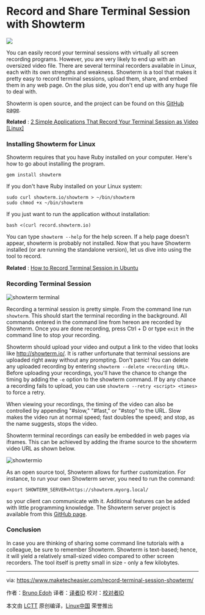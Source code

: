 Record and Share Terminal Session with Showterm
======

![](https://www.maketecheasier.com/assets/uploads/2017/11/record-terminal-session.jpg)

You can easily record your terminal sessions with virtually all screen recording programs. However, you are very likely to end up with an oversized video file. There are several terminal recorders available in Linux, each with its own strengths and weakness. Showterm is a tool that makes it pretty easy to record terminal sessions, upload them, share, and embed them in any web page. On the plus side, you don't end up with any huge file to deal with.

Showterm is open source, and the project can be found on this [GitHub page][1].

 **Related** : [2 Simple Applications That Record Your Terminal Session as Video [Linux]][2]

### Installing Showterm for Linux

Showterm requires that you have Ruby installed on your computer. Here's how to go about installing the program.
```
gem install showterm
```

If you don't have Ruby installed on your Linux system:
```
sudo curl showterm.io/showterm > ~/bin/showterm
sudo chmod +x ~/bin/showterm
```

If you just want to run the application without installation:
```
bash <(curl record.showterm.io)
```

You can type `showterm --help` for the help screen. If a help page doesn't appear, showterm is probably not installed. Now that you have Showterm installed (or are running the standalone version), let us dive into using the tool to record.

 **Related** : [How to Record Terminal Session in Ubuntu][3]

### Recording Terminal Session

![showterm terminal][4]

Recording a terminal session is pretty simple. From the command line run `showterm`. This should start the terminal recording in the background. All commands entered in the command line from hereon are recorded by Showterm. Once you are done recording, press Ctrl + D or type `exit` in the command line to stop your recording.

Showterm should upload your video and output a link to the video that looks like http://showterm.io/<long alpha-numeric characters>. It is rather unfortunate that terminal sessions are uploaded right away without any prompting. Don't panic! You can delete any uploaded recording by entering `showterm --delete <recording URL>`. Before uploading your recordings, you'll have the chance to change the timing by adding the `-e` option to the showterm command. If by any chance a recording fails to upload, you can use `showterm --retry <script> <times>` to force a retry.

When viewing your recordings, the timing of the video can also be controlled by appending "#slow," "#fast," or "#stop" to the URL. Slow makes the video run at normal speed; fast doubles the speed; and stop, as the name suggests, stops the video.

Showterm terminal recordings can easily be embedded in web pages via iframes. This can be achieved by adding the iframe source to the showterm video URL as shown below.

![showtermio][5]

As an open source tool, Showterm allows for further customization. For instance, to run your own Showterm server, you need to run the command:
```
export SHOWTERM_SERVER=https://showterm.myorg.local/
```

so your client can communicate with it. Additional features can be added with little programming knowledge. The Showterm server project is available from this [GitHub page][1].

### Conclusion

In case you are thinking of sharing some command line tutorials with a colleague, be sure to remember Showterm. Showterm is text-based; hence, it will yield a relatively small-sized video compared to other screen recorders. The tool itself is pretty small in size - only a few kilobytes.

--------------------------------------------------------------------------------

via: https://www.maketecheasier.com/record-terminal-session-showterm/

作者：[Bruno Edoh][a]
译者：[译者ID](https://github.com/译者ID)
校对：[校对者ID](https://github.com/校对者ID)

本文由 [LCTT](https://github.com/LCTT/TranslateProject) 原创编译，[Linux中国](https://linux.cn/) 荣誉推出

[a]:https://www.maketecheasier.com/author/brunoedoh/
[1]:https://github.com/ConradIrwin/showterm
[2]:https://www.maketecheasier.com/record-terminal-session-as-video/ (2 Simple Applications That Record Your Terminal Session as Video [Linux])
[3]:https://www.maketecheasier.com/record-terminal-session-in-ubuntu/ (How to Record Terminal Session in Ubuntu)
[4]:https://www.maketecheasier.com/assets/uploads/2017/11/showterm-interface.png (showterm terminal)
[5]:https://www.maketecheasier.com/assets/uploads/2017/11/showterm-site.png (showtermio)
